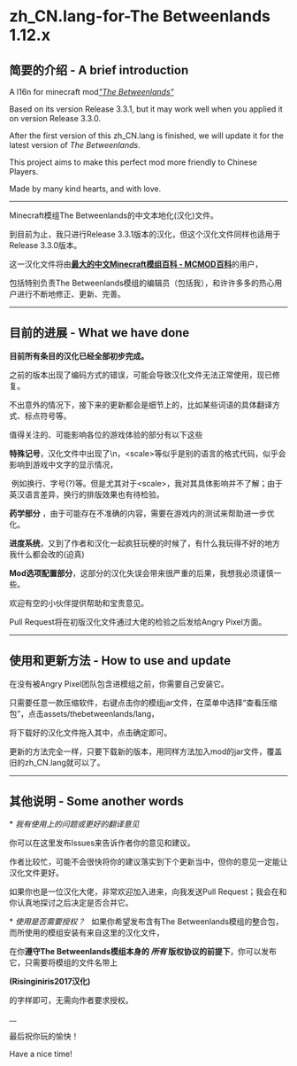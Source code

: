 # zh_CN.lang-for-The Betweenlands 1.12.x

## 简要的介绍 - A brief introduction

A l16n for minecraft mod[_"The Betweenlands"_](https://github.com/Angry-Pixel/The-Betweenlands)

Based on its version Release 3.3.1, but it may work well when you applied it on version Release 3.3.0.

After the first version of this zh_CN.lang is finished, we will update it for the latest version of _The Betweenlands_.

This project aims to make this perfect mod more friendly to Chinese Players.

Made by many kind hearts, and with love.

___
Minecraft模组The Betweenlands的中文本地化(汉化)文件。

到目前为止，我只进行Release 3.3.1版本的汉化，但这个汉化文件同样也适用于Release 3.3.0版本。

这一汉化文件将由[__最大的中文Minecraft模组百科 - MCMOD百科__](http://www.mcmod.cn/)的用户，

包括特别负责The Betweenlands模组的编辑员（包括我），和许许多多的热心用户进行不断地修正、更新、完善。

___

## 目前的进展 - What we have done

**目前所有条目的汉化已经全部初步完成。**

之前的版本出现了编码方式的错误，可能会导致汉化文件无法正常使用，现已修复。

不出意外的情况下，接下来的更新都会是细节上的，比如某些词语的具体翻译方式、标点符号等。

值得关注的、可能影响各位的游戏体验的部分有以下这些

**特殊记号**，汉化文件中出现了\n，\<scale>等似乎是别的语言的格式代码，似乎会影响到游戏中文字的显示情况，
  
  例如换行、字号(?)等。但是尤其对于\<scale>，我对其具体影响并不了解；由于英汉语言差异，换行的排版效果也有待检验。

**药学部分** ，由于可能存在不准确的内容，需要在游戏内的测试来帮助进一步优化。

**进度系统**，又到了作者和汉化一起疯狂玩梗的时候了，有什么我玩得不好的地方 我什么都会改的(迫真)

**Mod选项配置部分**，这部分的汉化失误会带来很严重的后果，我想我必须谨慎一些。

欢迎有空的小伙伴提供帮助和宝贵意见。

Pull Request将在初版汉化文件通过大佬的检验之后发给Angry Pixel方面。

___

## 使用和更新方法 - How to use and update

在没有被Angry Pixel团队包含进模组之前，你需要自己安装它。

只需要任意一款压缩软件，右键点击你的模组jar文件，在菜单中选择“查看压缩包”，点击assets/thebetweenlands/lang，

将下载好的汉化文件拖入其中，点击确定即可。

更新的方法完全一样，只要下载新的版本，用同样方法加入mod的jar文件，覆盖旧的zh_CN.lang就可以了。

___

## 其他说明 - Some another words

\* _我有使用上的问题或更好的翻译意见_

  你可以在这里发布Issues来告诉作者你的意见和建议。

  作者比较忙，可能不会很快将你的建议落实到下个更新当中，但你的意见一定能让汉化文件更好。

  如果你也是一位汉化大佬，非常欢迎加入进来，向我发送Pull Request；我会在和你认真地探讨之后决定是否合并它。


\* _使用是否需要授权？_
  
  如果你希望发布含有The Betweenlands模组的整合包，而所使用的模组安装有来自这里的汉化文件，

  在你**遵守The Betweenlands模组本身的 *所有* 版权协议的前提下**，你可以发布它，只需要将模组的文件名带上

  __(Risinginiris2017汉化)__

  的字样即可，无需向作者要求授权。

__

最后祝你玩的愉快！

Have a nice time!
